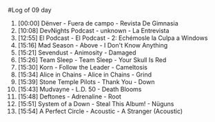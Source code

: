 #Log of 09 day

1. [00:00] Dënver - Fuera de campo - Revista De Gimnasia
1. [10:08] DevNights Podcast - unknown - La Entrevista
1. [12:55] El Podcast - El Podcast - 2: Echémosle la Culpa a Windows
1. [15:16] Mad Season - Above - I Don't Know Anything
1. [15:21] Sevendust - Animosity - Damaged
1. [15:26] Team Sleep - Team Sleep - Your Skull Is Red
1. [15:30] Korn - Follow the Leader - Cameltosis
1. [15:34] Alice in Chains - Alice in Chains - Grind
1. [15:39] Stone Temple Pilots - Thank You - Down
1. [15:43] Mudvayne - L.D. 50 - Death Blooms
1. [15:48] Deftones - Adrenaline - Root
1. [15:51] System of a Down - Steal This Album! - Nüguns
1. [15:54] A Perfect Circle - Acoustic - A Stranger (Acoustic)
